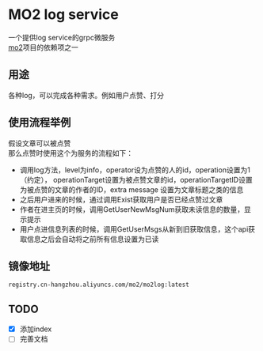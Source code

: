 # MO2 log service

一个提供log service的grpc微服务  
[mo2](https://github.com/Monkey-Mouse/mo2)项目的依赖项之一

## 用途
各种log，可以完成各种需求。例如用户点赞、打分  

## 使用流程举例
假设文章可以被点赞  
那么点赞时使用这个为服务的流程如下：  
- 调用log方法，level为info，operator设为点赞的人的id，operation设置为1（约定），
  operationTarget设置为被点赞文章的id，operationTargetID设置为被点赞的文章的作者的ID，extra message
  设置为文章标题之类的信息
- 之后用户进来的时候，通过调用Exist获取用户是否已经点赞过文章
- 作者在进主页的时候，调用GetUserNewMsgNum获取未读信息的数量，显示提示
- 用户点进信息列表的时候，调用GetUserMsgs从新到旧获取信息，这个api获取信息之后会自动将之前所有信息设置为已读

## 镜像地址  
```
registry.cn-hangzhou.aliyuncs.com/mo2/mo2log:latest
```

## TODO
- [x] 添加index
- [ ] 完善文档
